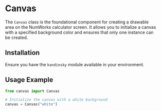# Canvas

The `Canvas` class is the foundational component for creating a drawable area on the NumWorks calculator screen. It allows you to initialize a canvas with a specified background color and ensures that only one instance can be created.

## Installation

Ensure you have the `kandinsky` module available in your environment.

## Usage Example

```python
from canvas import Canvas

# Initialize the canvas with a white background
canvas = Canvas("white")
```
